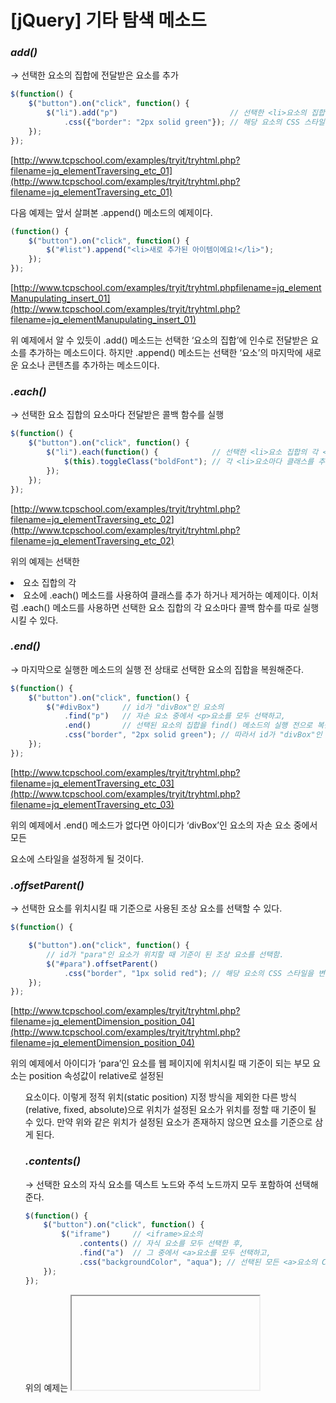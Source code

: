 # [jQuery] 기타 탐색 메소드

### *add()*

→ 선택한 요소의 집합에 전달받은 요소를 추가

```jsx
$(function() {
    $("button").on("click", function() {
        $("li").add("p")                         // 선택한 <li>요소의 집합에 <p>요소를 추가함.
            .css({"border": "2px solid green"}); // 해당 요소의 CSS 스타일을 변경함.
    });
});
```

[http://www.tcpschool.com/examples/tryit/tryhtml.php?filename=jq_elementTraversing_etc_01](http://www.tcpschool.com/examples/tryit/tryhtml.php?filename=jq_elementTraversing_etc_01)

다음 예제는 앞서 살펴본 .append() 메소드의 예제이다.

```jsx
(function() {
    $("button").on("click", function() {
        $("#list").append("<li>새로 추가된 아이템이에요!</li>");
    });
});
```

[http://www.tcpschool.com/examples/tryit/tryhtml.phpfilename=jq_elementManupulating_insert_01](http://www.tcpschool.com/examples/tryit/tryhtml.php?filename=jq_elementManupulating_insert_01)

위 예제에서 알 수 있듯이 .add() 메소드는 선택한 ‘요소의 집합’에 인수로 전달받은 요소를 추가하는 메소드이다. 
하지만 .append() 메소드는 선택한 ‘요소’의 마지막에 새로운 요소나 콘텐츠를 추가하는 메소드이다.
<br>

### *.each()*

→ 선택한 요소 집합의 요소마다 전달받은 콜백 함수를 실행

```jsx
$(function() {
    $("button").on("click", function() {
        $("li").each(function() {            // 선택한 <li>요소 집합의 각 <li>요소를 선택함.
            $(this).toggleClass("boldFont"); // 각 <li>요소마다 클래스를 추가하거나 제거함.
        });
    });
});
```

[http://www.tcpschool.com/examples/tryit/tryhtml.php?filename=jq_elementTraversing_etc_02](http://www.tcpschool.com/examples/tryit/tryhtml.php?filename=jq_elementTraversing_etc_02)

위의 예제는 선택한 <li> 요소 집합의 각 <li> 요소에 .each() 메소드를 사용하여 클래스를 추가
하거나 제거하는 예제이다. 이처럼 .each() 메소드를 사용하면 선택한 요소 집합의 각 요소마다
콜백 함수를 따로 실행시킬 수 있다.
<br>

### *.end()*

→ 마지막으로 실행한 메소드의 실행 전 상태로 선택한 요소의 집합을 복원해준다.

```jsx
$(function() {
    $("button").on("click", function() {
        $("#divBox")     // id가 "divBox"인 요소의
            .find("p")   // 자손 요소 중에서 <p>요소를 모두 선택하고,
            .end()       // 선택된 요소의 집합을 find() 메소드의 실행 전으로 복원함.
            .css("border", "2px solid green"); // 따라서 id가 "divBox"인 요소의 CSS 스타일을 설정함.
    });
});
```

[http://www.tcpschool.com/examples/tryit/tryhtml.php?filename=jq_elementTraversing_etc_03](http://www.tcpschool.com/examples/tryit/tryhtml.php?filename=jq_elementTraversing_etc_03)

위의 예제에서 .end() 메소드가 없다면 아이디가 ‘divBox’인 요소의 자손 요소 중에서 모든 <p> 요소에 스타일을 설정하게 될 것이다.
<br>

### *.offsetParent()*

→ 선택한 요소를 위치시킬 때 기준으로 사용된 조상 요소를 선택할 수 있다.

```jsx
$(function() {

    $("button").on("click", function() {
        // id가 "para"인 요소가 위치할 때 기준이 된 조상 요소를 선택함.
        $("#para").offsetParent()
            .css("border", "1px solid red"); // 해당 요소의 CSS 스타일을 변경함.
    });
});
```

[http://www.tcpschool.com/examples/tryit/tryhtml.php?filename=jq_elementDimension_position_04](http://www.tcpschool.com/examples/tryit/tryhtml.php?filename=jq_elementDimension_position_04)

위의 예제에서 아이디가 ‘para’인 요소를 웹 페이지에 위치시킬 때 기준이 되는 부모 요소는 position 속성값이 relative로 설정된 <ul> 요소이다. 이렇게 정적 위치(static position) 지정 방식을 제외한 다른 방식(relative, fixed, absolute)으로 위치가 설정된 요소가 위치를 정할 때 기준이 될 수 있다. 만약 위와 같은 위치가 설정된 요소가 존재하지 않으면 <html> 요소를 기준으로 삼게 된다.
<br>

### *.contents()*

→ 선택한 요소의 자식 요소를 덱스트 노드와 주석 노드까지 모두 포함하여 선택해준다.

```jsx
$(function() {
    $("button").on("click", function() {
        $("iframe")     // <iframe>요소의
            .contents() // 자식 요소를 모두 선택한 후,
            .find("a")  // 그 중에서 <a>요소를 모두 선택하고,
            .css("backgroundColor", "aqua"); // 선택된 모든 <a>요소의 CSS 스타일을 설정함.
    });
});
```

위의 예제는 <iframe> 요소의 모든 자식 요소를 선택한 후 그 중에서 <a> 요소만의 css 스타일을 변경하는 예제이다. 버튼을 누르면 <iframe> 요소에 로드된 모든 자식 요소 중 <a> 요소의 배경색만이 변경될 것이다. 이처럼 제이쿼리의 .contents() 메소드를 사용하면 <iframe> 요소의 내용에도 직접 접근할 수 있다.

<img src="https://s3.us-west-2.amazonaws.com/secure.notion-static.com/807c77ba-c7c3-42c9-b290-635de0c62afc/Untitled.png?X-Amz-Algorithm=AWS4-HMAC-SHA256&X-Amz-Content-Sha256=UNSIGNED-PAYLOAD&X-Amz-Credential=AKIAT73L2G45EIPT3X45%2F20220801%2Fus-west-2%2Fs3%2Faws4_request&X-Amz-Date=20220801T093403Z&X-Amz-Expires=86400&X-Amz-Signature=384b057fd7d65f6af92d934d4878b9f814441bc158ac41bdbb4c3e80818f5aef&X-Amz-SignedHeaders=host&response-content-disposition=filename%20%3D%22Untitled.png%22&x-id=GetObject">

<br><br>
👉 노션 : https://www.notion.so/tgmary09/jQuery-578f842b3ba7476da10dd8a87ae003c5
<br>
👉 출처 : [http://www.tcpschool.com/jquery/jq_elementTraversing_etc](http://www.tcpschool.com/jquery/jq_elementTraversing_etc)
